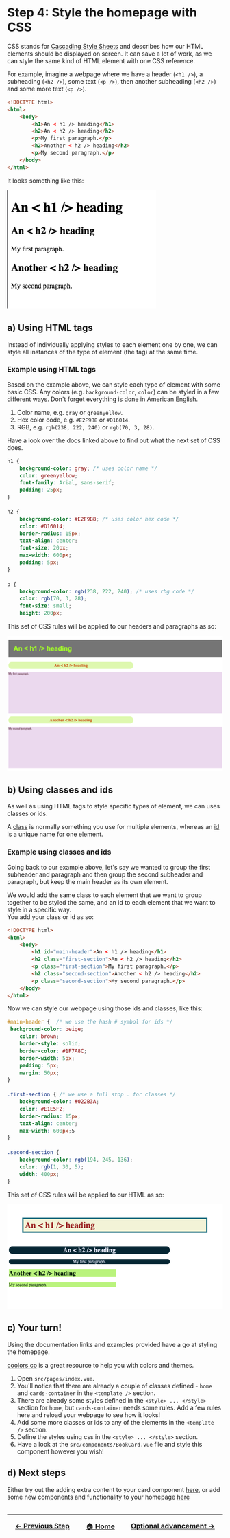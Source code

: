# Step 4: Style the homepage with CSS
CSS stands for [Cascading Style Sheets](https://www.w3schools.com/css/css_intro.asp) and describes how our HTML elements should be displayed on screen. It can save a lot of work, as we can style the same kind of HTML element with one CSS reference. 

For example, imagine a webpage where we have a header (`<h1 />`), a subheading (`<h2 />`), some text (`<p />`), then another subheading (`<h2 />`) and some more text (`<p />`).

``` HTML
<!DOCTYPE html>
<html>
    <body>
        <h1>An < h1 /> heading</h1>
        <h2>An < h2 /> heading</h2>
        <p>My first paragraph.</p>
        <h2>Another < h2 /> heading</h2>
        <p>My second paragraph.</p>
    </body>
</html>
```
It looks something like this:

![Webpage no styling](./../images/unstyled.png)

## a) Using HTML tags
Instead of individually applying styles to each element one by one, we can style all instances of the type of element (the tag) at the same time. 

### Example using HTML tags
Based on the example above, we can style each type of element with some basic CSS. Any colors (e.g. `background-color`, `color`) can be styled in a few different ways. Don't forget everything is done in American English.
1. Color name, e.g. `gray` or `greenyellow`.
2. Hex color code, e.g. `#E2F9B8` or `#D16014`.
3. RGB, e.g. `rgb(238, 222, 240)` or `rgb(70, 3, 28)`.

Have a look over the docs linked above to find out what the next set of CSS does.

``` css
h1 {
    background-color: gray; /* uses color name */
    color: greenyellow;
    font-family: Arial, sans-serif; 
    padding: 25px;
}

h2 {
    background-color: #E2F9B8; /* uses color hex code */
    color: #D16014;
    border-radius: 15px;
    text-align: center; 
    font-size: 20px; 
    max-width: 600px; 
    padding: 5px;
}

p {
    background-color: rgb(238, 222, 240); /* uses rbg code */
    color: rgb(70, 3, 28);
    font-size: small; 
    height: 200px; 
```
This set of CSS rules will be applied to our headers and paragraphs as so:

![CSS using html tags](./../images/css-tags.png)

## b) Using classes and ids
As well as using HTML tags to style specific types of element, we can uses classes or ids. 

A [class](https://www.w3schools.com/html/html_classes.asp) is normally something you use for multiple elements, whereas an [id](https://www.w3schools.com/html/html_id.asp) is a unique name for one element.

### Example using classes and ids
Going back to our example above, let's say we wanted to group the first subheader and paragraph and then group the second subheader and paragraph, but keep the main header as its own element.

We would add the same class to each element that we want to group together to be styled the same, and an id to each element that we want to style in a specific way.</br>
You add your class or id as so:
``` HTML
<!DOCTYPE html>
<html>
    <body>
        <h1 id="main-header">An < h1 /> heading</h1>
        <h2 class="first-section">An < h2 /> heading</h2>
        <p class="first-section">My first paragraph.</p>
        <h2 class="second-section">Another < h2 /> heading</h2>
        <p class="second-section">My second paragraph.</p>
    </body>
</html>
```
Now we can style our webpage using those ids and classes, like this:
``` css
#main-header {  /* we use the hash # symbol for ids */
 background-color: beige;
    color: brown;
    border-style: solid;
    border-color: #1F7A8C;
    border-width: 5px;
    padding: 5px;
    margin: 50px;
}

.first-section { /* we use a full stop . for classes */
    background-color: #022B3A;
    color: #E1E5F2;
    border-radius: 15px;
    text-align: center;
    max-width: 600px;5
}

.second-section {
    background-color: rgb(194, 245, 136);
    color: rgb(1, 30, 5);
    width: 400px;
}
```
This set of CSS rules will be applied to our HTML as so:

![CSS using classes and ids](./../images/css-class-id.png)

## c) Your turn!
Using the documentation links and examples provided have a go at styling the homepage.

[coolors.co](https://coolors.co/) is a great resource to help you with colors and themes.

1. Open `src/pages/index.vue`.
2. You'll notice that there are already a couple of classes defined - `home` and `cards-container` in the `<template />` section.
3. There are already some styles defined in the `<style> ... </style>` section for `home`, but `cards-container` needs some rules. Add a few rules here and reload your webpage to see how it looks!
4. Add some more classes or ids to any of the elements in the `<template />` section. 
5. Define the styles using css in the `<style> ... </style>` section.
6. Have a look at the `src/components/BookCard.vue` file and style this component however you wish!

## d) Next steps
Either try out the adding extra content to your card component <span><a href="./step-3-1.md">here</a></span>, or add some new components and functionality to your homepage  <span><a href="./step-4.md">here</a></span>
 

<hr style="margin-top: 32px">
<div style="display: flex; justify-content: space-around; margin-top: 16px; font-weight: bold; font-size: 16px">
  <span><a href="./step-3.md">← Previous Step</a></span>
  <span><a href="README.md">🏠 Home</a></span>
  <span><a href="./optional-advancements.md">Optional advancement →</a></span>
</div>